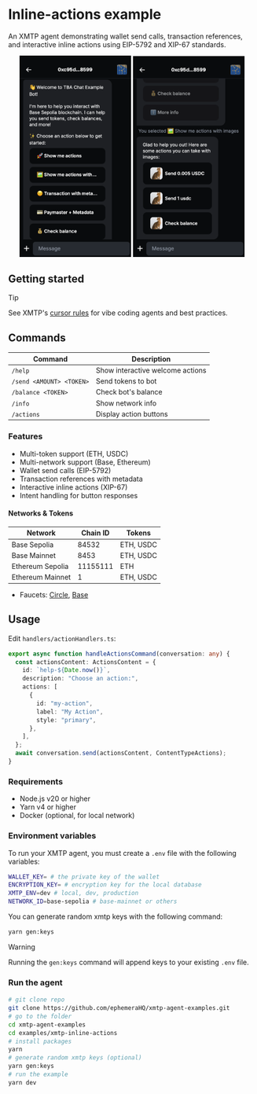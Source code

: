 # Inline-actions example

An XMTP agent demonstrating wallet send calls, transaction references, and interactive inline actions using EIP-5792 and XIP-67 standards.

<p align="center">
  <img src="left.png" alt="Image 1" width="45%">
  <img src="right.png" alt="Image 2" width="45%">
</p>

## Getting started

> [!TIP]
> See XMTP's [cursor rules](/.cursor/README.md) for vibe coding agents and best practices.

## Commands

| Command                  | Description                      |
| ------------------------ | -------------------------------- |
| `/help`                  | Show interactive welcome actions |
| `/send <AMOUNT> <TOKEN>` | Send tokens to bot               |
| `/balance <TOKEN>`       | Check bot's balance              |
| `/info`                  | Show network info                |
| `/actions`               | Display action buttons           |

### Features

- Multi-token support (ETH, USDC)
- Multi-network support (Base, Ethereum)
- Wallet send calls (EIP-5792)
- Transaction references with metadata
- Interactive inline actions (XIP-67)
- Intent handling for button responses

#### Networks & Tokens

| Network          | Chain ID | Tokens    |
| ---------------- | -------- | --------- |
| Base Sepolia     | 84532    | ETH, USDC |
| Base Mainnet     | 8453     | ETH, USDC |
| Ethereum Sepolia | 11155111 | ETH       |
| Ethereum Mainnet | 1        | ETH, USDC |

- Faucets: [Circle](https://faucet.circle.com), [Base](https://portal.cdp.coinbase.com/products/faucet)

## Usage

Edit `handlers/actionHandlers.ts`:

```typescript
export async function handleActionsCommand(conversation: any) {
  const actionsContent: ActionsContent = {
    id: `help-${Date.now()}`,
    description: "Choose an action:",
    actions: [
      {
        id: "my-action",
        label: "My Action",
        style: "primary",
      },
    ],
  };
  await conversation.send(actionsContent, ContentTypeActions);
}
```

### Requirements

- Node.js v20 or higher
- Yarn v4 or higher
- Docker (optional, for local network)

### Environment variables

To run your XMTP agent, you must create a `.env` file with the following variables:

```bash
WALLET_KEY= # the private key of the wallet
ENCRYPTION_KEY= # encryption key for the local database
XMTP_ENV=dev # local, dev, production
NETWORK_ID=base-sepolia # base-mainnet or others
```

You can generate random xmtp keys with the following command:

```bash
yarn gen:keys
```

> [!WARNING]
> Running the `gen:keys` command will append keys to your existing `.env` file.

### Run the agent

```bash
# git clone repo
git clone https://github.com/ephemeraHQ/xmtp-agent-examples.git
# go to the folder
cd xmtp-agent-examples
cd examples/xmtp-inline-actions
# install packages
yarn
# generate random xmtp keys (optional)
yarn gen:keys
# run the example
yarn dev
```
